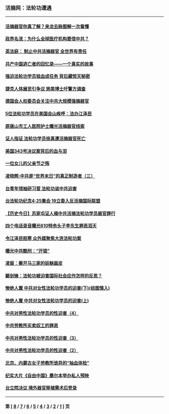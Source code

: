 ### 活摘网：法轮功遭遇
---
#### [活摘器官你真了解？来龙去脉图解一次看懂](../../pages/nf5881/n13013820.md?08130430) 
#### [政界名流：为什么全球医疗机构要信中共？](../../pages/nf5881/n11945479.md?08130430) 
#### [英法庭： 制止中共活摘器官 全世界有责任](../../pages/nf5881/n11330691.md?08130430) 
#### [共产中国逃亡者的回忆录——一个真实的故事](../../pages/nf5881/n10918649.md?08130430) 
#### [强迫法轮功学员验血成任务 背后藏惊天秘密](../../pages/nf5881/n4252384.md?08130430) 
#### [捷克人体展览引争议 旅美博士吁警方调查](../../pages/nf5881/n9429187.md?08130430) 
#### [德国会人权委员会关注中共大规模强摘器官](../../pages/nf5881/n8418950.md?08130430) 
#### [5位法轮功学员在美国会山疾呼：法办江泽民](../../pages/nf5881/n8101519.md?08130430) 
#### [原唐山市工人医院护士曝光活摘器官线索](../../pages/nf5881/n8076384.md?08130430) 
#### [证人指证 法轮功学员徐真遭活摘器官死亡](../../pages/nf5881/n8042467.md?08130430) 
#### [美国343号决议案背后的血与泪](../../pages/nf5881/n8020684.md?08130430) 
#### [一位女儿的父亲节之殇](../../pages/nf5881/n8014122.md?08130430) 
#### [凌晓辉:中共是“世界末日”的真正制造者（三）](../../pages/nf5881/n4210333.md?08130430) 
#### [台青年领袖研习营 法轮功谈中共迫害](../../pages/nf5881/n4141857.md?08130430) 
#### [台法轮功纪念4‧25集会 19立委入反活摘国际联盟](../../pages/nf5881/n4141821.md?08130430) 
#### [【历史今日】苏家屯证人揭中共活摘法轮功学员器官罪行](../../pages/nf5881/n4135912.md?08130430) 
#### [四个电话录音曝光610特务头子李东生罪恶滔天](../../pages/nf5881/n4040060.md?08130430) 
#### [令江泽民胆寒 众外媒聚焦大连法轮功案](../../pages/nf5881/n3932671.md?08130430) 
#### [曝光中共酷刑：“开锁”](../../pages/nf5881/n3889373.md?08130430) 
#### [凌宸：撕开马三家的妖魅画皮](../../pages/nf5881/n3849369.md?08130430) 
#### [郦剑锋：法轮功被迫害国际社会应作怎样的反思？](../../pages/nf5881/n3824560.md?08130430) 
#### [惨绝人寰 中共对女性法轮功学员的迫害(下)(组图慎入)](../../pages/nf5881/n3816285.md?08130430) 
#### [惨绝人寰 中共对女性法轮功学员的迫害(上)](../../pages/nf5881/n3815374.md?08130430) 
#### [中共对男性法轮功学员的性迫害（4）](../../pages/nf5881/n3769144.md?08130430) 
#### [中共劳教所买卖奴工的罪恶](../../pages/nf5881/n3769378.md?08130430) 
#### [中共对男性法轮功学员的性迫害（3）](../../pages/nf5881/n3768231.md?08130430) 
#### [中共对男性法轮功学员的性迫害（2）](../../pages/nf5881/n3767211.md?08130430) 
#### [北京、内蒙古女子劳教所诡异的“抽血体检”](../../pages/nf5881/n3753158.md?08130430) 
#### [纪实大片《自由中国》墨尔本举办私人预映](../../pages/nf5881/n3743337.md?08130430) 
#### [台立院决议 境外器官移植需术后登录](../../pages/nf5881/n3741520.md?08130430) 

---
#### 第 [ [8](./8.md?08130430) / [7](./7.md?08130430) / [6](./6.md?08130430) / [5](./5.md?08130430) / [4](./4.md?08130430) / [3](./3.md?08130430) / [2](./2.md?08130430) / [1](./1.md?08130430) ] 页
